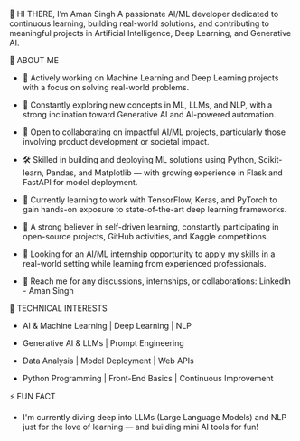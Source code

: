 👋 HI THERE, I’m Aman Singh
A passionate AI/ML developer dedicated to continuous learning, building real-world solutions, and contributing to meaningful projects in Artificial Intelligence, Deep Learning, and Generative AI.

🤖 ABOUT ME 
- 🧠 Actively working on Machine Learning and Deep Learning projects with a focus on solving real-world problems.

- 🚀 Constantly exploring new concepts in ML, LLMs, and NLP, with a strong inclination toward Generative AI and AI-powered automation.

- 🤝 Open to collaborating on impactful AI/ML projects, particularly those involving product development or societal impact.

- 🛠️ Skilled in building and deploying ML solutions using Python, Scikit-learn, Pandas, and Matplotlib — with growing experience in Flask and FastAPI for model deployment.

- 🔎 Currently learning to work with TensorFlow, Keras, and PyTorch to gain hands-on exposure to state-of-the-art deep learning frameworks.

- 🌱 A strong believer in self-driven learning, constantly participating in open-source projects, GitHub activities, and Kaggle competitions.

- 🎯 Looking for an AI/ML internship opportunity to apply my skills in a real-world setting while learning from experienced professionals.

- 💼 Reach me for any discussions, internships, or collaborations: LinkedIn - Aman Singh

🧩 TECHNICAL INTERESTS
- AI & Machine Learning | Deep Learning | NLP

- Generative AI & LLMs | Prompt Engineering

- Data Analysis | Model Deployment | Web APIs

- Python Programming | Front-End Basics | Continuous Improvement

⚡ FUN FACT
- I'm currently diving deep into LLMs (Large Language Models) and NLP just for the love of learning — and building mini AI tools for fun!
